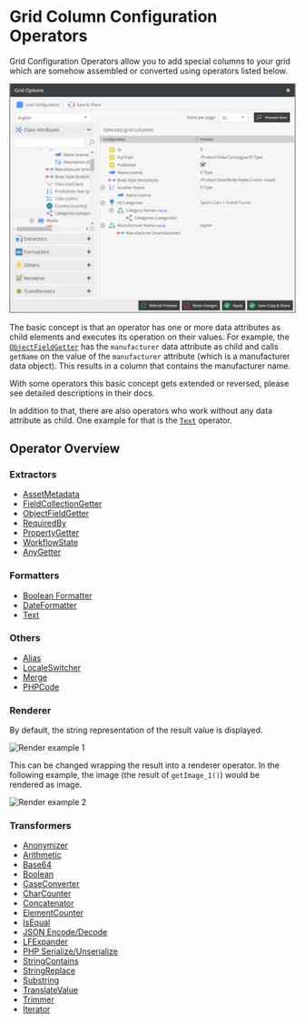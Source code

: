 # Grid Column Configuration Operators

Grid Configuration Operators allow you to add special columns to your grid which are 
somehow assembled or converted using operators listed below.

![Configurator Button](../../img/gridconfig/operator_overview.png)

The basic concept is that an operator has one or more data attributes as child elements and executes
its operation on their values. For example, the 
[`ObjectFieldGetter`](./Extractors/ObjectFieldGetter.md) has the `manufacturer` data attribute as 
child and calls `getName` on the value of the `manufacturer` attribute (which is a manufacturer 
data object). This results in a column that contains the manufacturer name.    

With some operators this basic concept gets extended or reversed, please see detailed descriptions in 
their docs.  

In addition to that, there are also operators who work without any data attribute as 
child. One example for that is the [`Text`](./Formatters/Text.md) operator. 


## Operator Overview

### Extractors
* [AssetMetadata](./Extractors/AssetMetadataGetter.md)
* [FieldCollectionGetter](./Extractors/FieldCollectionGetter.md)
* [ObjectFieldGetter](./Extractors/ObjectFieldGetter.md)
* [RequiredBy](./Extractors/RequiredBy.md)
* [PropertyGetter](./Extractors/PropertyGetter.md)
* [WorkflowState](./Extractors/WorkflowState.md)
* [AnyGetter](./Operators/AnyGetter.md)


### Formatters
* [Boolean Formatter](./Formatters/BooleanFormatter.md)
* [DateFormatter](./Formatters/DateFormatter.md)
* [Text](./Formatters/Text.md)

### Others
* [Alias](./Others/Alias.md) 
* [LocaleSwitcher](./Others/LocaleSwitcher.md)
* [Merge](./Others/Merge.md)
* [PHPCode](./Others/PHPCode.md)

### Renderer

By default, the string representation of the result value is displayed. 

<div class="image-as-lightbox"></div>

![Render example 1](../../img/gridconfig/gridrenderer1.png)

This can be changed wrapping the result into a renderer operator. 
In the following example, the image (the result of `getImage_1()`) would be rendered as image.

<div class="image-as-lightbox"></div>

![Render example 2](../../img/gridconfig/gridrenderer2.png)

### Transformers
* [Anonymizer](./Transformers/Anonymizer.md) 
* [Arithmetic](./Transformers/Arithmethic.md)
* [Base64](./Transformers/Base64.md)
* [Boolean](./Transformers/Boolean.md)
* [CaseConverter](./Transformers/CaseConverter.md)
* [CharCounter](./Transformers/CharCounter.md)
* [Concatenator](./Transformers/Concatenator.md)
* [ElementCounter](./Transformers/ElementCounter.md)
* [IsEqual](./Transformers/IsEqual.md)
* [JSON Encode/Decode](./Transformers/JSON.md)
* [LFExpander](./Transformers/LFExpander.md)
* [PHP Serialize/Unserialize](./Transformers/PHP.md)
* [StringContains](./Transformers/StringContains.md)
* [StringReplace](./Transformers/StringReplace.md)
* [Substring](./Transformers/Substring.md)
* [TranslateValue](./Transformers/TranslateValue.md)
* [Trimmer](./Transformers/Trimmer.md)
* [Iterator](./Operators/Iterator.md)
